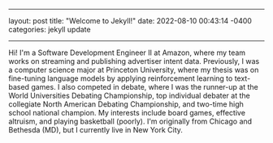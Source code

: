---
layout: post
title:  "Welcome to Jekyll!"
date:   2022-08-10 00:43:14 -0400
categories: jekyll update
___

Hi! I'm a Software Development Engineer II at Amazon, where my team works on streaming and publishing advertiser intent data. Previously, I was a computer science major at Princeton University, where my thesis was on fine-tuning language models by applying reinforcement learning to text-based games. I also competed in debate, where I was the runner-up at the World Universities Debating Championship, top individual debater at the collegiate North American Debating Championship, and two-time high school national champion. My interests include board games, effective altruism, and playing basketball (poorly). I'm originally from Chicago and Bethesda (MD), but I currently live in New York City.